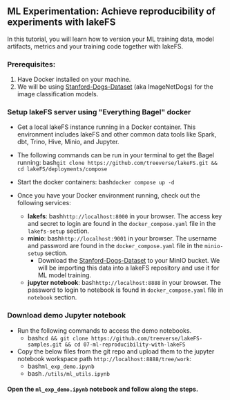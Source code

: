 
## ML Experimentation: Achieve reproducibility of experiments with lakeFS

In this tutorial, you will learn how to version your ML training data, model artifacts, metrics and  your training code together with lakeFS. 

### Prerequisites:
1. Have Docker installed on your machine.
2. We will be using [Stanford-Dogs-Dataset](http://vision.stanford.edu/aditya86/ImageNetDogs/) (aka ImageNetDogs) for the image classification models. 

### Setup lakeFS server using "Everything Bagel" docker
* Get a local lakeFS instance running in a Docker container. This environment includes lakeFS and other common data tools like Spark, dbt, Trino, Hive, Minio, and Jupyter. 
* The following commands can be run in your terminal to get the Bagel running:
  bash```git clone https://github.com/treeverse/lakeFS.git && cd lakeFS/deployments/compose```


* Start the docker containers: bash```docker compose up -d```
* Once you have your Docker environment running, check out the following services:
  * **lakefs**:
    bash```http://localhost:8000``` in your browser. The access key and secret to login are found in the `docker_compose.yaml` file in the `lakefs-setup` section.
  * **minio**:
    bash```http://localhost:9001``` in your browser. The username and password are found in the `docker_compose.yaml` file in the `minio-setup` section.
    * Download the [Stanford-Dogs-Dataset](http://vision.stanford.edu/aditya86/ImageNetDogs/) to your MinIO bucket. We will be importing this data into a lakeFS repository and use it for ML model training.
  * **jupyter notebook**:
    bash```http://localhost:8888``` in your browser. The password to login to notebook is found in `docker_compose.yaml` file in `notebook` section.

### Download demo Jupyter notebook
* Run the following commands to access the demo notebooks.  
  * bash```cd && git clone https://github.com/treeverse/lakeFS-samples.git && cd 07-ml-reproducibility-with-lakeFS```
* Copy the below files from the git repo and upload them to the jupyter notebook workspace path `http://localhost:8888/tree/work`:
  * bash```ml_exp_demo.ipynb```
  * bash```./utils/ml_utils.ipynb```

####  Open the `ml_exp_demo.ipynb` notebook and follow along the steps. 

